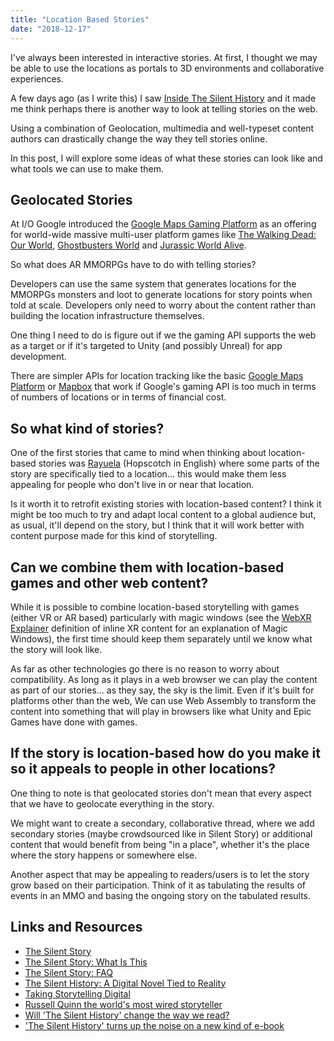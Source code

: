 ```yaml
---
title: "Location Based Stories"
date: "2018-12-17"
---
```


I've always been interested in interactive stories. At first, I thought we may be able to use the locations as portals to 3D environments and collaborative experiences.

A few days ago (as I write this) I saw [Inside The Silent History](http://contentsmagazine.com/articles/inside-the-silent-history/) and it made me think perhaps there is another way to look at telling stories on the web.

Using a combination of Geolocation, multimedia and well-typeset content authors can drastically change the way they tell stories online.

In this post, I will explore some ideas of what these stories can look like and what tools we can use to make them.

## Geolocated Stories

At I/O Google introduced the [Google Maps Gaming Platform](https://cloud.google.com/maps-platform/gaming/) as an offering for world-wide massive multi-user platform games like [The Walking Dead: Our World](https://www.thewalkingdeadourworld.com/), [Ghostbusters World](https://www.facebook.com/GhostbustersWorldOfficial/) and [Jurassic World Alive](https://www.ludia.com/en/games/jurassic-world-alive).

So what does AR MMORPGs have to do with telling stories?

Developers can use the same system that generates locations for the MMORPGs monsters and loot to generate locations for story points when told at scale. Developers only need to worry about the content rather than building the location infrastructure themselves.

One thing I need to do is figure out if we the gaming API supports the web as a target or if it's targeted to Unity (and possibly Unreal) for app development.

There are simpler APIs for location tracking like the basic [Google Maps Platform](https://cloud.google.com/maps-platform/) or [Mapbox](https://www.mapbox.com/) that work if Google's gaming API is too much in terms of numbers of locations or in terms of financial cost.

## So what kind of stories?

One of the first stories that came to mind when thinking about location-based stories was [Rayuela](https://es.wikipedia.org/wiki/Rayuela_(novela)) (Hopscotch in English) where some parts of the story are specifically tied to a location... this would make them less appealing for people who don't live in or near that location.

Is it worth it to retrofit existing stories with location-based content? I think it might be too much to try and adapt local content to a global audience but, as usual, it'll depend on the story, but I think that it will work better with content purpose made for this kind of storytelling.

## Can we combine them with location-based games and other web content?

While it is possible to combine location-based storytelling with games (either VR or AR based) particularly with magic windows (see the [WebXR Explainer](https://github.com/immersive-web/webxr/blob/master/explainer.md) definition of inline XR content for an explanation of Magic Windows), the first time should keep them separately until we know what the story will look like.

As far as other technologies go there is no reason to worry about compatibility. As long as it plays in a web browser we can play the content as part of our stories... as they say, the sky is the limit. Even if it's built for platforms other than the web, We can use Web Assembly to transform the content into something that will play in browsers like what Unity and Epic Games have done with games.

## If the story is location-based how do you make it so it appeals to people in other locations?

One thing to note is that geolocated stories don't mean that every aspect that we have to geolocate everything in the story.

We might want to create a secondary, collaborative thread, where we add secondary stories (maybe crowdsourced like in Silent Story) or additional content that would benefit from being "in a place", whether it's the place where the story happens or somewhere else.

Another aspect that may be appealing to readers/users is to let the story grow based on their participation. Think of it as tabulating the results of events in an MMO and basing the ongoing story on the tabulated results.

## Links and Resources

- [The Silent Story](http://www.thesilenthistory.com/)
- [The Silent Story: What Is This](http://www.thesilenthistory.com/what)
- [The Silent Story: FAQ](http://www.thesilenthistory.com/faq)
- [The Silent History: A Digital Novel Tied to Reality](https://www.kqed.org/arts/108660/the_silent_history_a_digital_novel_tied_to_reality)
- [Taking Storytelling Digital](https://www.publishersweekly.com/pw/by-topic/digital/content-and-e-books/article/53801-taking-storytelling-digital.html)
- [Russell Quinn the world's most wired storyteller](https://www.wired.com/2012/07/russell-quinn-the-worlds-most-wired-storyteller/)
- [Will 'The Silent History' change the way we read?](http://content.usatoday.com/communities/popcandy/post/2012/09/will-the-silent-history-change-the-way-we-read/1#.W-XBpXpKj66)
- ['The Silent History' turns up the noise on a new kind of e-book](http://articles.latimes.com/2012/oct/05/news/la-jc-silent-history-20121006)
